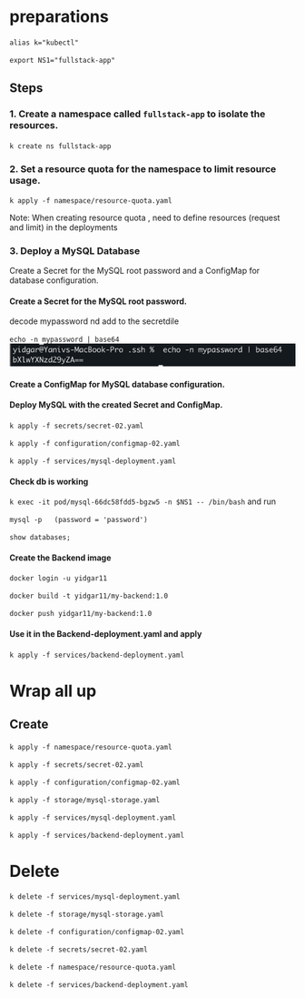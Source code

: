 # preparations 
`alias k="kubectl"`

`export NS1="fullstack-app"`

## Steps 
### 1. Create a namespace called `fullstack-app` to isolate the resources.
`k create ns fullstack-app`

### 2. Set a resource quota for the namespace to limit resource usage.
`k apply -f namespace/resource-quota.yaml`

Note: When creating resource quota , need to define resources (request and limit) in the deployments  

### 3. Deploy a MySQL Database
Create a Secret for the MySQL root password and a ConfigMap for database configuration.
#### Create a Secret for the MySQL root password.

decode mypassword nd add to the secretdile 

`echo -n mypassword | base64`
![img.png](img.png)

#### Create a ConfigMap for MySQL database configuration.

#### Deploy MySQL with the created Secret and ConfigMap.
`k apply -f secrets/secret-02.yaml`

`k apply -f configuration/configmap-02.yaml`

`k apply -f services/mysql-deployment.yaml`


#### Check db is working 

`k exec -it pod/mysql-66dc58fdd5-bgzw5 -n $NS1 -- /bin/bash`
and run 

`mysql -p   (password = 'password')`

`show databases;`

#### Create the Backend image 

`docker login -u yidgar11`

`docker build -t yidgar11/my-backend:1.0`

`docker push yidgar11/my-backend:1.0`

#### Use it in the Backend-deployment.yaml and apply

`k apply -f services/backend-deployment.yaml`






# Wrap all up 
## Create
`k apply -f namespace/resource-quota.yaml`

`k apply -f secrets/secret-02.yaml`

`k apply -f configuration/configmap-02.yaml`

`k apply -f storage/mysql-storage.yaml`

`k apply -f services/mysql-deployment.yaml`

`k apply -f services/backend-deployment.yaml`



# Delete 

`k delete -f services/mysql-deployment.yaml`

`k delete -f storage/mysql-storage.yaml`

`k delete -f configuration/configmap-02.yaml`

`k delete -f secrets/secret-02.yaml`

`k delete -f namespace/resource-quota.yaml`

`k delete -f services/backend-deployment.yaml`